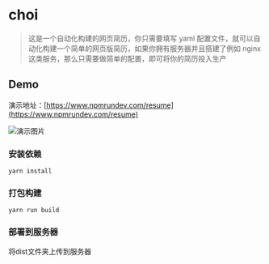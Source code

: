 # choi

> 这是一个自动化构建的网页简历，你只需要填写 yaml 配置文件，就可以自动化构建一个简单的网页版简历，如果你拥有服务器并且搭建了例如 nginx 这类服务，那么只需要做简单的配置，即可将你的简历投入生产

## Demo

演示地址：[https://www.npmrundev.com/resume](https://www.npmrundev.com/resume)

![演示图片](https://github.com/chenrrrrr/choi/blob/master/demo.png)

### 安装依赖

```
yarn install
```

### 打包构建

```
yarn run build
```

### 部署到服务器

将dist文件夹上传到服务器

